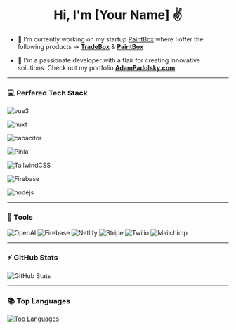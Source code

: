 <h1 align="center">Hi, I'm [Your Name] ✌️</h1>

- 📱 I’m currently working on my startup [PaintBox](http://getpaintbox.com) where I offer the following products -> **[TradeBox](http://get.tradeboxpro.app)** & **[PaintBox](http://getpaintbox.com)**

- 💼 I'm a passionate developer with a flair for creating innovative solutions. Check out my portfolio **[AdamPadolsky.com](http://adampadolsky.com)**

---

### 💻 Perfered Tech Stack

![vue3](https://img.shields.io/badge/Vue-00C7B7?style=for-the-badge&logo=vuedotjs&logoColor=white)

![nuxt](https://img.shields.io/badge/Nuxt-0769AD?style=for-the-badge&logo=nuxtdotjs&logoColor=white)

![capacitor](https://img.shields.io/badge/capacitor-E34F26?style=for-the-badge&logo=capacitor&logoColor=white)

![Pinia](https://img.shields.io/badge/Pinia-%234285F4.svg?style=for-the-badge&logo=pinia&logoColor=white)

![TailwindCSS](https://img.shields.io/badge/tailwindcss-%2338B2AC.svg?style=for-the-badge&logo=tailwind-css&logoColor=white)

![Firebase](https://img.shields.io/badge/firebase-ffca28.svg?style=for-the-badge&logo=firebase&logoColor=black)

![nodejs](https://img.shields.io/badge/Node.js-339933?style=for-the-badge&logo=nodedotjs&logoColor=white)

<!-- ![javascript](https://img.shields.io/badge/JavaScript-00C7B7?style=for-the-badge&logo=javascript&logoColor=white)](https://adampadolsky.com)
![TypeScript](https://img.shields.io/badge/TypeScript-007ACC?style=for-the-badge&logo=typescript&logoColor=white)](https://adampadolsky.com)
![html5](https://img.shields.io/badge/HTML5-E34F26?style=for-the-badge&logo=html5&logoColor=white)](https://adampadolsky.com)
![css3](https://img.shields.io/badge/CSS3-1572B6?style=for-the-badge&logo=css3&logoColor=white)](https://adampadolsky.com)
![quasar](https://img.shields.io/badge/Quasar-F22F46?style=for-the-badge&logo=quasar&logoColor=white)](https://adampadolsky.com)
![Vuetify](https://img.shields.io/badge/Vuetify-563D7C?style=for-the-badge&logo=vuetify&logoColor=white)](https://adampadolsky.com)
![Vuex](https://img.shields.io/badge/Vuex-%23000000.svg?style=for-the-badge&logo=vuex&logoColor=white)
![cordova](https://img.shields.io/badge/cordova-%23F24E1E.svg?style=for-the-badge&logo=cordova&logoColor=white)
![sass](https://img.shields.io/badge/Sass-CC6699?style=for-the-badge&logo=sass&logoColor=white)](https://adampadolsky.com)
![material ui](https://img.shields.io/badge/Material%20UI-007FFF?style=for-the-badge&logo=mui&logoColor=white)](https://adampadolsky.com)
![Google Cloud](https://img.shields.io/badge/Google%20Cloud-%234285F4.svg?style=for-the-badge&logo=google-cloud&logoColor=white)
![NPM](https://img.shields.io/badge/NPM-%23000000.svg?style=for-the-badge&logo=npm&logoColor=white)
![NodeJS](https://img.shields.io/badge/node.js-6DA55F?style=for-the-badge&logo=node.js&logoColor=white)
![Canva](https://img.shields.io/badge/Canva-%2300C4CC.svg?style=for-the-badge&logo=Canva&logoColor=white)
![Figma](https://img.shields.io/badge/figma-%23F24E1E.svg?style=for-the-badge&logo=figma&logoColor=white)
![Gradle](https://img.shields.io/badge/Gradle-02303A.svg?style=for-the-badge&logo=Gradle&logoColor=white) -->




---

### 🧰 Tools

![OpenAI](https://img.shields.io/badge/OpenAI-%23F22F46.svg?style=flat-square&logo=twilio&logoColor=white)
![Firebase](https://img.shields.io/badge/Firebase-%23FFCA28.svg?style=flat-square&logo=firebase&logoColor=black)
![Netlify](https://img.shields.io/badge/Netlify-%2300C7B7.svg?style=flat-square&logo=netlify&logoColor=white)
![Stripe](https://img.shields.io/badge/Stripe-%23007FFF.svg?style=flat-square&logo=stripe&logoColor=white)
![Twilio](https://img.shields.io/badge/Twilio-%23F22F46.svg?style=flat-square&logo=twilio&logoColor=white)
![Mailchimp](https://img.shields.io/badge/Mailchimp-%23FFCA28.svg?style=flat-square&logo=mailchimp&logoColor=black)

---

### ⚡ GitHub Stats

![GitHub Stats](https://github-readme-stats.vercel.app/api?username=apadolsky&count_private=true&show_icons=true&theme=radical)

---

### 📚 Top Languages

[![Top Languages](https://github-readme-stats.vercel.app/api/top-langs/?username=apadolsky&layout=compact&langs_count=6&theme=radical)](https://github.com/apadolsky)
